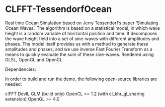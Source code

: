 # CLFFT-TessendorfOcean
Real time Ocean Simulation based on Jerry Tessendorf’s paper ‘Simulating Ocean Waves’. The algorithm is based on a statistical model, in which wave height is a random variable of horizontal position and time. It decomposes the wave height field into a set of sine-waves with different amplitudes and phases. The model itself provides us with a method to generate these amplitudes and phases, and we use inverse Fast Fourier Transform as a means to quickly evaluate the sum of these sine-waves. Rendered using GLSL, OpenGL and OpenCL.

Dependencies:

In order to build and run the demo, the following open-source libraries are needed:

clFFT
DevIL
GLM (build only)
OpenCL >= 1.2 (with cl_khr_gl_sharing extension)
OpenGL >= 4.0
